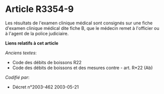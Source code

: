 # Article R3354-9

Les résultats de l'examen clinique médical sont consignés sur une fiche d'examen clinique médical dite fiche B, que le
médecin remet à l'officier ou à l'agent de la police judiciaire.

**Liens relatifs à cet article**

_Anciens textes_:

  - Code des débits de boissons R22
  - Code des débits de boissons et des mesures contre  - art. R*22 (Ab)

_Codifié par_:

  - Décret n°2003-462 2003-05-21
